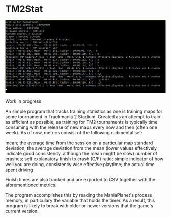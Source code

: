 # TM2Stat

![Alt text](tmstat.png?raw=true "Example")

Work in progress

An simple program that tracks training statistics as one is training maps for some tournament in Trackmania 2 Stadium.
Created as an attempt to train as efficient as possible, as training for TM2 tournaments is typically time consuming with the release of new maps every now and then (often one week).
As of now, metrics consist of the following rudimental set: 

mean; the average time from the session on a particular map
standard deviation; the average deviation from the mean (lower values effectively indicate good consistency, although the mean might be slow)
number of crashes; self explanatory
finish to crash (C/F) ratio; simple indicator of how well you are doing, consistency wise
effective playtime; the actual time spent driving

Finish times are also tracked and are exported to CSV together with the aforementioned metrics.

The program accomplishes this by reading the ManiaPlanet's process memory, in particulary the variable that holds the timer. As a result, this program is likely to break with older or newer versions that the game's current version. 
